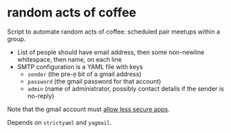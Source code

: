 # random acts of coffee

Script to automate random acts of coffee: scheduled pair meetups within a group.

- List of people should have email address, then some non-newline whitespace, then name, on each line
- SMTP configuration is a YAML file with keys
  - `sender` (the pre-`@` bit of a gmail address)
  - `password` (the gmail password for that account)
  - `admin` (name of administrator, possibly contact details if the sender is no-reply)

Note that the gmail account must [allow less secure apps](https://support.google.com/accounts/answer/6010255).

Depends on `strictyaml` and `yagmail`.

